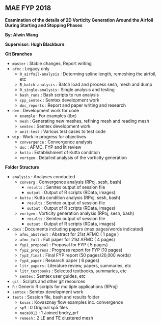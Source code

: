 ## MAE FYP 2018
**Examination of the details of 2D Vorticity Generation Around the Airfoil During Starting and Stopping Phases**

**By: Alwin Wang**

**Supervisor: Hugh Blackburn**

**Git Branches**
* `master`              : Stable changes, Report writing
* `afmc`                : Legacy only
  + `R_airfoil-analysis`  : Determing spline length, remeshing the airfoil, etc 
  + `R_batch-analysis`    : Batch load and process sesh, mesh and dump
  + `R_single-analysis`   : Single analysis and testing
  + `bash_runs`           : Bash scripts to run analysis
  + `cpp_semtex`          : Semtex development work
  + `doc_reports`         : Report and paper writing and research
* `dev`                 : Development work for code
  + `example`             : For examples (tbc)
  + `mesh`                : Generating new meshes, refining mesh and reading mesh
  + `semtex`              : Semtex development work
  + `unit-test`           : Various test cases to test code
* `wip`                 : Work in progress for objectives
  + `convergence`         : Convergence analysis
  + `doc`                 : AFMC, FYP and lit review
  + `kutta`               : Establishment of Kutta condition
  + `vortgen`             : Detailed analysis of the vorticity generation

**Folder Structure**
* `analysis`            : Analyses conducted
  + `converg`             : Convergence analysis (RPoj, sesh, bash)
    - `results`             : Semtex output of session file
    - `output`              : Output of R scripts (RData, images)
  + `kutta`               : Kutta condition analysis (RPoj, sesh, bash)
    - `results`             : Semtex output of session file
    - `output`              : Output of R scripts (RData, images)
  + `vortgen`             : Vorticity generation analysis (RPoj, sesh, bash)
    - `results`             : Semtex output of session file
    - `output`              : Output of R scripts (RData, images)
* `docs`                : Documents including papers  (max pages/words indicated)
  + `afmc_abstract`       : Abstract for 21st AFMC    ( 1 page )
  + `afmc_full`           : Full paper for 21st AFMC  ( 4 pages)
  + `fyp1_proposal`       : Proposal for FYP          ( 5 pages)
  + `fyp2_progress`       : Progress report for FYP   (10 pages)
  + `fyp3_final`          : Final FYP report          (50 pages/20,000 words)
  + `fyp4_paper`          : Research paper            ( 6 pages)
  + `litr_papers`         : Literature review, papers, summaries, etc
  + `litr_textbooks`      : Selected textbooks, summaries, etc
  + `semtex`              : Semtex user guides, etc
* `git`                 : Scripts and other git resources
* `R`                   : Generic R scripts for multiple applications (RProj)
* `semtex`              : Semtex development work
* `tests`               : Session file, bash and results folder
  + `kovas`               : Kovasznay flow examples inc. convergence
  + `sp5`                 : 0 Original sp5 files
  + `naca0012`            : 1 Joined bndry_prf 
  + `remesh`              : 2 LE and TE clustered mesh
  
   
